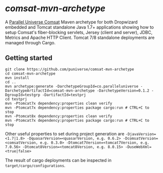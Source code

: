 # *comsat-mvn-archetype*

A [Parallel Universe Comsat](http://www.paralleluniverse.co/comsat/) Maven archetype for both Dropwizard embedded and Tomcat standalone Java 1.7+ applications showing how to setup Comsat's fiber-blocking servlets, Jersey (client and server), JDBC, Metrics and Apache HTTP Client. Tomcat 7/8 standalone deployments are managed through Cargo.

## Getting started

```
git clone https://github.com/puniverse/comsat-mvn-archetype
cd comsat-mvn-archetype
mvn install
cd ..
mvn archetype:generate -DarchetypeGroupId=co.paralleluniverse -DarchetypeArtifactId=comsat-mvn-archetype -DarchetypeVersion=0.1.2 -DgroupId=testgrp -DartifactId=testprj
cd testprj
mvn -Ptomcat7x dependency:properties clean verify
mvn -Ptomcat7x dependency:properties package cargo:run # CTRL+C to stop
mvn -Ptomcat8x dependency:properties clean verify
mvn -Ptomcat7x dependency:properties package cargo:run # CTRL+C to stop
```

Other useful properties to set during project generation are `-DjavaVersion=<1.7|1.8> -DquasarVersion=<quasarVersion, e.g. 0.6.2> -DcomsatVersion=<comsatVersion, e.g. 0.3.0> -Dtomcat7Version=<tomcat7Version, e.g. 7.0.56> -Dtomcat8Version=<tomcat8Version, e.g. 8.0.15> -DuseWebXml=<true|false>`

The result of cargo deployments can be inspected in `target/cargo/configurations`.
